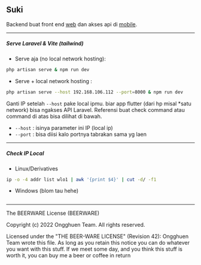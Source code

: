 ## Suki
Backend buat front end [web](https://github.com/ongghuen/web-frontend) dan akses api di [mobile](https://github.com/ongghuen/mobile).

<hr/>

##### Serve Laravel & Vite (tailwind)
- Serve aja (no local network hosting):
```bash
php artisan serve & npm run dev
```
- Serve + local network hosting :
```bash
php artisan serve --host 192.168.106.112 --port=8000 & npm run dev
```
Ganti IP setelah `--host` pake local ipmu. biar app flutter (dari hp misal *satu network) bisa ngakses API Laravel. Referensi buat check command atau command di atas bisa dilihat di bawah.

   - `--host` : isinya parameter ini IP (local ip)
   - `--port` : bisa diisi kalo portnya tabrakan sama yg laen

<hr/>

<!-- brow -->
##### Check IP Local
- Linux/Derivatives
```bash
ip -o -4 addr list wlo1 | awk '{print $4}' | cut -d/ -f1
```

- Windows (blom tau hehe)
```posh
```

<hr/>

The BEERWARE License (BEERWARE)

Copyright (c) 2022 Ongghuen Team. All rights reserved.

Licensed under the "THE BEER-WARE LICENSE" (Revision 42):
Ongghuen Team wrote this file. As long as you retain this notice you
can do whatever you want with this stuff. If we meet some day, and you think
this stuff is worth it, you can buy me a beer or coffee in return
